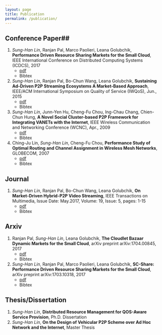 ```yaml
---
layout: page
title: Publication
permalink: /publication/
---
```


## Conference Paper##
1. _Sung-Han Lin_, Ranjan Pal, Marco Paolieri, Leana Golubchik, __Performance Driven Resource Sharing Markets for the Small Cloud__, IEEE International Conference on Distributed Computing Systems (ICDCS), 2017
    - [pdf](http://ieeexplore.ieee.org/document/7979971/)
    - Bibtex
1. _Sung-Han Lin_, Ranjan Pal, Bo-Chun Wang, Leana Golubchik, __Sustaining Ad-Driven P2P Streaming Ecosystems A Market-Based Approach__, IEEE/ACM International Symposium on Quality of Service (IWQoS), Jun., 2015
    - [pdf](http://ieeexplore.ieee.org/document/7404722/)
    - Bibtex
1. _Sung-Han Lin_, Junn-Yen Hu, Cheng-Fu Chou, Ing-Chau Chang, Chien-Chun Hung, __A Novel Social Cluster-based P2P Framework for Integrating VANETs with the Internet__, IEEE Wireless Communication and Networking Conference (WCNC), Apr., 2009
    - [pdf](http://ieeexplore.ieee.org/document/4917531/)
    - Bibtex
1. Ching-Ju Lin, _Sung-Han Lin_, Cheng-Fu Chou, __Performance Study of Optimal Routing and Channel Assignment in Wireless Mesh Networks__, GLOBECOM, 2007
    - [pdf](http://ieeexplore.ieee.org/document/4411824/)
    - Bibtex

## Journal ##
1. _Sung-Han Lin_, Ranjan Pal, Bo-Chun Wang, Leana Golubchik, __On Market-Driven Hybrid-P2P Video Streaming__, IEEE Transactions on Multimedia, Issue Date: May.2017, Volume: 19, Issue: 5, pages: 1-15
    - [pdf](http://ieeexplore.ieee.org/abstract/document/7797208/)
    - Bibtex

## Arxiv ##
1. Ranjan Pal, _Sung-Han Lin_, Leana Golubchik, __The Cloudlet Bazaar Dynamic Markets for the Small Cloud__, arXiv preprint arXiv:1704.00845, 2017
    - [pdf](https://arxiv.org/abs/1704.00845)
    - Bibtex
1. _Sung-Han Lin_, Ranjan Pal, Marco Paolieri, Leana Golubchik, __SC-Share: Performance Driven Resource Sharing Markets for the Small Cloud__, arXiv preprint arXiv:1703.10318, 2017
    - [pdf](https://arxiv.org/abs/1703.10318)
    - Bibtex

## Thesis/Dissertation ##
1. _Sung-Han Lin_, __Distributed Resource Management for QOS-Aware Service Provision__, Ph.D. Dissertation
1. _Sung-Han Lin_, __On the Design of Vehicular P2P Scheme over Ad Hoc Network and the Internet__, Master Thesis